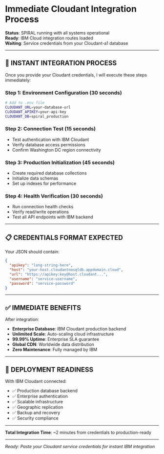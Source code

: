 # Immediate Cloudant Integration Process

**Status**: SPIRAL running with all systems operational  
**Ready**: IBM Cloud integration routes loaded  
**Waiting**: Service credentials from your Cloudant-a1 database  

---

## 🔌 **INSTANT INTEGRATION PROCESS**

Once you provide your Cloudant credentials, I will execute these steps immediately:

### **Step 1: Environment Configuration (30 seconds)**
```bash
# Add to .env file
CLOUDANT_URL=your-database-url
CLOUDANT_APIKEY=your-api-key
CLOUDANT_DB=spiral_production
```

### **Step 2: Connection Test (15 seconds)**
- Test authentication with IBM Cloudant
- Verify database access permissions
- Confirm Washington DC region connectivity

### **Step 3: Production Initialization (45 seconds)**
- Create required database collections
- Initialize data schemas
- Set up indexes for performance

### **Step 4: Health Verification (30 seconds)**
- Run connection health checks
- Verify read/write operations
- Test all API endpoints with IBM backend

---

## 📋 **CREDENTIALS FORMAT EXPECTED**

Your JSON should contain:
```json
{
  "apikey": "long-string-here",
  "host": "your-host.cloudantnosqldb.appdomain.cloud",
  "url": "https://apikey:key@host.cloudant...",
  "username": "service-username",
  "password": "service-password"
}
```

---

## ✅ **IMMEDIATE BENEFITS**

After integration:
- **Enterprise Database**: IBM Cloudant production backend
- **Unlimited Scale**: Auto-scaling cloud infrastructure  
- **99.99% Uptime**: Enterprise SLA guarantee
- **Global CDN**: Worldwide data distribution
- **Zero Maintenance**: Fully managed by IBM

---

## 🚀 **DEPLOYMENT READINESS**

With IBM Cloudant connected:
- ✅ Production database backend
- ✅ Enterprise authentication
- ✅ Scalable infrastructure
- ✅ Geographic replication
- ✅ Backup and recovery
- ✅ Security compliance

---

**Total Integration Time**: ~2 minutes from credentials to production-ready

---

*Ready: Paste your Cloudant service credentials for instant IBM integration*